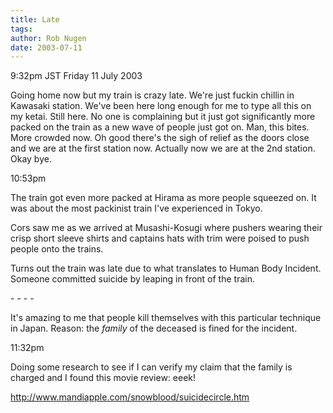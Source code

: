 ```yaml
---
title: Late
tags: 
author: Rob Nugen
date: 2003-07-11
---
```


<p class=date>9:32pm JST Friday 11 July 2003</p>

<p>Going home now but my train is crazy late.  We're just fuckin
chillin in Kawasaki station.  We've been here long enough for me to
type all this on my ketai. Still here.  No one is complaining but it
just got significantly more packed on the train as a new wave of
people just got on. Man, this bites. More crowded now. Oh good there's
the sigh of relief as the doors close and we are at the first station
now. Actually now we are at the 2nd station.  Okay bye.</p>

<p class=date>10:53pm</p>

<p>The train got even more packed at Hirama as more people squeezed
on.  It was about the most packinist train I've experienced in
Tokyo.</p>

<p>Cors saw me as we arrived at Musashi-Kosugi where pushers wearing
their crisp short sleeve shirts and captains hats with trim were
poised to push people onto the trains.</p>

<p>Turns out the train was late due to what translates to Human Body
Incident.  Someone committed suicide by leaping in front of the
train.</p>

<p>- - - -</p>

<p>It's amazing to me that people kill themselves with this particular
technique in Japan.  Reason: the <em>family</em> of the deceased is
fined for the incident.</p>

<p class=date>11:32pm</p>

<p>Doing some research to see if I can verify my claim that the family
is charged and I found this movie review:  eeek!</p>

<p><a href="http://www.mandiapple.com/snowblood/suicidecircle.htm">http://www.mandiapple.com/snowblood/suicidecircle.htm</a></p>

